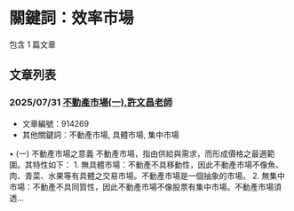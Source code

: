# 關鍵詞：效率市場

包含 1 篇文章

## 文章列表

### 2025/07/31 [不動產市場(一),許文昌老師](../../articles/914269_%E4%B8%8D%E5%8B%95%E7%94%A2%E5%B8%82%E5%A0%B4%28%E4%B8%80%29%2C%E8%A8%B1%E6%96%87%E6%98%8C%E8%80%81%E5%B8%AB.md)
- 文章編號：914269
- 其他關鍵詞：不動產市場, 具體市場, 集中市場

• (一) 不動產市場之意義 不動產市場，指由供給與需求，而形成價格之最適範圍。其特性如下： 1. 無具體市場：不動產不具移動性，因此不動產市場不像魚、肉、青菜、水果等有具體之交易市場。不動產市場是一個抽象的市場。 2. 無集中市場：不動產不具同質性，因此不動產市場不像股票有集中市場。不動產市場須透...
